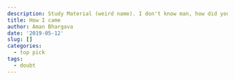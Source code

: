 ```yaml
---
description: Study Material (weird name). I don't know man, how did you come? 
title: How I came
author: Aman Bhargava
date: '2019-05-12'
slug: []
categories:
  - top pick
tags:
  - doubt
---
```



